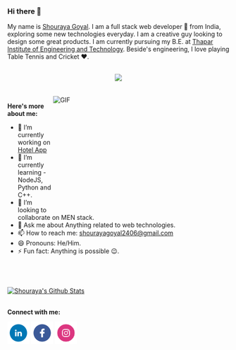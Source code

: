 ### Hi there 👋
My name is [Shouraya Goyal](https://www.linkedin.com/in/shouraya-goyal-aa471b1a2). I am a full stack web developer 🚀 from India, exploring some new technologies everyday. I am a creative guy looking to design some great products. I am currently pursuing my B.E. at [Thapar Institute of Engineering and Technology](https://thapar.edu). Beside's engineering, I love playing Table Tennis and Cricket ❤️.
<br/>
<br/>
<div align="center">

![](https://komarev.com/ghpvc/?username=Shouraya)

</div>

<br/>
<img align="right" height="250" width="400" alt="GIF" src="https://miro.medium.com/max/1360/1*IRGHmiGsa16stedQvIaZfw.gif" />

**Here's more about me:**

- 🔭 I’m currently working on [Hotel App](https://github.com/Shouraya/Software-Engineering)
- 🌱 I’m currently learning - NodeJS, Python and C++.
- 👯 I’m looking to collaborate on MEN stack. <!-- - 🤔 I’m looking for help with ... -->
- 💬 Ask me about Anything related to web technologies.
- 📫 How to reach me: shourayagoyal2406@gmail.com
- 😄 Pronouns: He/Him.
- ⚡ Fun fact: Anything is possible 😉.
<br/>
<br/>
<br/>   

<a href="#!">
  <img align="center" src="https://github-readme-stats.vercel.app/api?username=Shouraya&show_icons=true&count_private=true&theme=radical" alt="Shouraya's Github Stats" />
</a>
<br/>
<br/>

**Connect  with me:**

<a href="https://www.linkedin.com/in/shouraya-goyal-aa471b1a2"><img src="https://github.com/aritraroy/social-icons/blob/master/linkedin-icon.png?raw=true" width="50"></a>
<a href="https://www.facebook.com/shouraya.goyal.52"><img src="https://github.com/aritraroy/social-icons/blob/master/facebook-icon.png?raw=true" width="50"></a>
<a href="https://www.instagram.com/shouraya.7/"><img src="https://github.com/aritraroy/social-icons/blob/master/instagram-icon.png?raw=true" width="50"></a>
